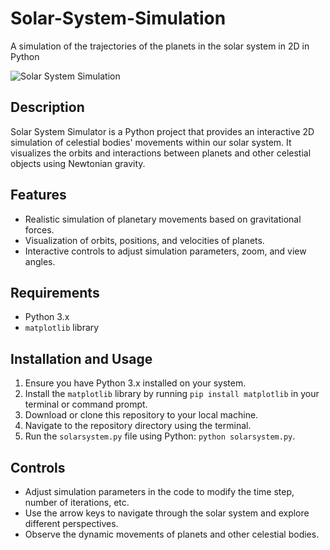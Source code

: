 # Solar-System-Simulation
A simulation of the trajectories of the planets in the solar system in 2D in Python

![Solar System Simulation](solar_system.png)

## Description

Solar System Simulator is a Python project that provides an interactive 2D simulation of celestial bodies' movements within our solar system. It visualizes the orbits and interactions between planets and other celestial objects using Newtonian gravity.

## Features

- Realistic simulation of planetary movements based on gravitational forces.
- Visualization of orbits, positions, and velocities of planets.
- Interactive controls to adjust simulation parameters, zoom, and view angles.

## Requirements

- Python 3.x
- `matplotlib` library

## Installation and Usage

1. Ensure you have Python 3.x installed on your system.
2. Install the `matplotlib` library by running `pip install matplotlib` in your terminal or command prompt.
3. Download or clone this repository to your local machine.
4. Navigate to the repository directory using the terminal.
5. Run the `solarsystem.py` file using Python: `python solarsystem.py`.

## Controls

- Adjust simulation parameters in the code to modify the time step, number of iterations, etc.
- Use the arrow keys to navigate through the solar system and explore different perspectives.
- Observe the dynamic movements of planets and other celestial bodies.
